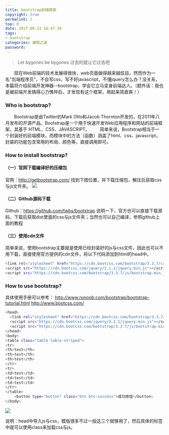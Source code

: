 ```yaml
---
title: bootstrap前端框架
copyright: true
permalink: 1
top: 0
date: 2017-08-23 16:47:34
tags:
- bootstrap
categories: 编程之道
password:
---
```

<blockquote class="blockquote-center">Let bygones be bygones
过去的就让它过去吧</blockquote>
　　现在Web前端的技术发展得很快，web页面做得越来越炫目。然而作为一名"后端程序员"，不会写css，写不好javascript，不懂jquery怎么办？没关系，本篇将介绍前端开发神器--bootstrap，学会它立马变身前端达人。（题外话：我也是被前端开发搞得心力憔悴后，才发现有这个框架，用起来简直爽！）
<!-- more -->

### Who is bootstrap?
　　Bootstrap是由Twitter的Mark Otto和Jacob Thornton开发的，在2011年八月发布的开源产品。Bootstrap是一个用于快速开发Web应用程序和网站的前端框架，其基于 HTML、CSS、JAVASCRIPT。
　　简单来说，Bootstrap相当于一个封装好的前端模块，而模块中的方法（函数）涵盖了html、css、javascript，封装的功能包含常用的布局、颜色等，直接调用即可。

### How to install bootstrap?
#### （一）官网下载编译好的压缩包
官网：http://getbootstrap.com/
找到下图位置，并下载压缩包，解压后获取css与js文件夹。
![](/upload_image/20170823/1.png)

#### （二）Github源码下载
Github：https://github.com/twbs/bootstrap
说明一下，官方也可以直接下载源码，下载后获取dist里面的css与js文件夹；当然也可以自己编译，参照github上面的教程

#### （三）使用cdn文件
简单来说，使用bootstrap主要就是使用已经封装好的js与css文件，因此也可以不用下载，直接使用官方提供的cdn文件，将以下代码添加到html的head中。
```bash
<link rel="stylesheet" href="https://cdn.bootcss.com/bootstrap/3.3.7/css/bootstrap.min.css">  
<script src="https://cdn.bootcss.com/jquery/2.1.1/jquery.min.js"></script>
<script src="https://cdn.bootcss.com/bootstrap/3.3.7/js/bootstrap.min.js"></script>
```

### How to use bootstrap?
具体使用手册可以参考：
http://www.runoob.com/bootstrap/bootstrap-tutorial.html
http://www.bootcss.com/

```bash
<head>
  <link rel="stylesheet" href="https://cdn.bootcss.com/bootstrap/3.3.7/css/bootstrap.min.css">  
  <script src="https://cdn.bootcss.com/jquery/2.1.1/jquery.min.js"></script>
  <script src="https://cdn.bootcss.com/bootstrap/3.3.7/js/bootstrap.min.js"></script>
</head>
<body>
<table class="table table-striped"> 
<tr>
<th>test</th>
<th>test</th>
<th>test</th>
</tr>
<tr>
<td>test</td>
<td>test</td>
<td>test</td>
</tr>
</table>
    <button type="button" class="btn btn-success">成功按钮</button>
</body>
```
![](/upload_image/20170823/2.png)

说明：head中导入js与css，模版很多不过一般这三个就够用了，然后具体的标签中就可以使用class来加载css与js。


